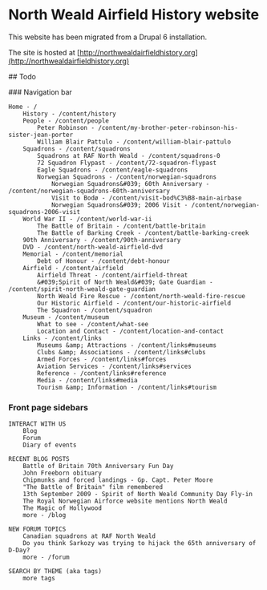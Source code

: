 # North Weald Airfield History website

This website has been migrated from a Drupal 6 installation.

The site is hosted at [http://northwealdairfieldhistory.org](http://northwealdairfieldhistory.org)

## Todo

### Navigation bar

    Home - /
        History - /content/history
        People - /content/people
            Peter Robinson - /content/my-brother-peter-robinson-his-sister-jean-porter
            William Blair Pattulo - /content/william-blair-pattulo
        Squadrons - /content/squadrons
            Squadrons at RAF North Weald - /content/squadrons-0
            72 Squadron Flypast - /content/72-squadron-flypast
            Eagle Squadrons - /content/eagle-squadrons
            Norwegian Squadrons - /content/norwegian-squadrons
                Norwegian Squadrons&#039; 60th Anniversary - /content/norwegian-squadrons-60th-anniversary
                Visit to Bodø - /content/visit-bod%C3%B8-main-airbase
                Norwegian Squadrons&#039; 2006 Visit - /content/norwegian-squadrons-2006-visit
        World War II - /content/world-war-ii
            The Battle of Britain - /content/battle-britain
            The Battle of Barking Creek - /content/battle-barking-creek
        90th Anniversary - /content/90th-anniversary
        DVD - /content/north-weald-airfield-dvd
        Memorial - /content/memorial
            Debt of Honour - /content/debt-honour
        Airfield - /content/airfield
            Airfield Threat - /content/airfield-threat
            &#039;Spirit of North Weald&#039; Gate Guardian - /content/spirit-north-weald-gate-guardian
            North Weald Fire Rescue - /content/north-weald-fire-rescue
            Our Historic Airfield - /content/our-historic-airfield
            The Squadron - /content/squadron
        Museum - /content/museum
            What to see - /content/what-see
            Location and Contact - /content/location-and-contact
        Links - /content/links
            Museums &amp; Attractions - /content/links#museums
            Clubs &amp; Associations - /content/links#clubs
            Armed Forces - /content/links#forces
            Aviation Services - /content/links#services
            Reference - /content/links#reference
            Media - /content/links#media
            Tourism &amp; Information - /content/links#tourism

### Front page sidebars

    INTERACT WITH US
        Blog
        Forum
        Diary of events

    RECENT BLOG POSTS
        Battle of Britain 70th Anniversary Fun Day
        John Freeborn obituary
        Chipmunks and forced landings - Gp. Capt. Peter Moore
        "The Battle of Britain" film remembered
        13th September 2009 - Spirit of North Weald Community Day Fly-in
        The Royal Norwegian Airforce website mentions North Weald
        The Magic of Hollywood
        more - /blog

    NEW FORUM TOPICS
        Canadian squadrons at RAF North Weald
        Do you think Sarkozy was trying to hijack the 65th anniversary of D-Day?
        more - /forum

    SEARCH BY THEME (aka tags)
        more tags